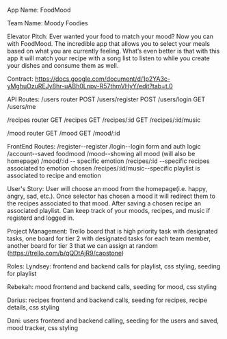 App Name: FoodMood

Team Name: Moody Foodies

Elevator Pitch: Ever wanted your food to match your mood? Now you can with FoodMood. The incredible app that allows you to select your meals based on what you are currently feeling. What’s even better is that with this app it will match your recipe with a song list to listen to while you create your dishes and consume them as well.

Contract: https://docs.google.com/document/d/1p2YA3c-yMghuOzuREJy8hr-uABh0Lnpv-R57thmVHyY/edit?tab=t.0


API Routes: /users router POST /users/register POST /users/login GET /users/me

/recipes router GET /recipes GET /recipes/:id GET /recipes/:id/music

/mood router GET /mood GET /mood/:id

FrontEnd Routes: /register--register /login--login form and auth logic /account--saved foodmood /mood--showing all mood (will also be homepage) /mood/:id -- specific emotion /recipes/:id --specific recipes associated to emotion chosen /recipes/:id/music--specific playlist is associated to recipe and emotion

User's Story: User will choose an mood from the homepage(i.e. happy, angry, sad, etc.). Once selector has chosen a mood it will redirect them to the recipes associated to that mood. After saving a chosen recipe an associated playlist. Can keep track of your moods, recipes, and music if registerd and logged in.

Project Management: Trello board that is high priority task with designated tasks, one board for tier 2 with designated tasks for each team member, another board for tier 3 that we can assign at random (https://trello.com/b/qQDtAjR9/capstone)

Roles: Lyndsey: frontend and backend calls for playlist, css styling, seeding for playlist

Rebekah: mood frontend and backend calls, seeding for mood, css styling

Darius: recipes frontend and backend calls, seeding for recipes, recipe details, css styling

Dani: users frontend and backend calling, seeding for the users and saved, mood tracker, css styling
